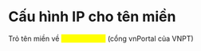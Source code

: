 # Cấu hình IP cho tên miền

Trỏ tên miền về <mark style="color:yellow;">**123.31.40.45**</mark> (cổng vnPortal của VNPT)

